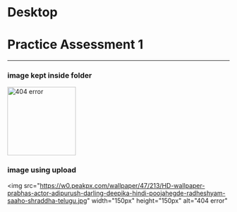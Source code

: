 # Desktop <!DOCTYPE html>
<html lang="en">
<head>
    <meta charset="UTF-8">
    <meta http-equiv="X-UA-Compatible" content="IE=edge">
    <meta name="viewport" content="width=, initial-scale=1.0">
    <title>Document</title>
</head>
<body>
    

<h1>Practice Assessment 1</h1>

<hr>

<h3> image kept inside folder</h3>

<img src="1102031-kohlihairstyle.webp" width="155px" height="155px" alt="404 error">

<h3>image using upload</h3>

<img src="https://w0.peakpx.com/wallpaper/47/213/HD-wallpaper-prabhas-actor-adipurush-darling-deepika-hindi-poojahegde-radheshyam-saaho-shraddha-telugu.jpg" width="150px" height="150px" alt="404 error"

</body>
</html>
